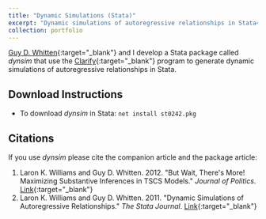```yaml
---
title: "Dynamic Simulations (Stata)"
excerpt: "Dynamic simulations of autoregressive relationships in Stata<br/><img src='/images/dynsim1.jpg'>"
collection: portfolio
---
```


<!-- Google tag (gtag.js) -->
<script async src="https://www.googletagmanager.com/gtag/js?id=G-QEWGZLYJNT"></script>
<script>
  window.dataLayer = window.dataLayer || [];
  function gtag(){dataLayer.push(arguments);}
  gtag('js', new Date());

  gtag('config', 'G-QEWGZLYJNT');
</script>

[Guy D. Whitten](https://bush.tamu.edu/faculty/gwhitten/){:target="_blank"} and I develop a Stata package called *dynsim* that use the [Clarify](https://gking.harvard.edu/clarify){:target="_blank"} program to generate dynamic simulations of autoregressive relationships in Stata.

## Download Instructions
* To download *dynsim* in Stata: `net install st0242.pkg`

## Citations
If you use *dynsim* please cite the companion article and the package article:
1. Laron K. Williams and Guy D. Whitten. 2012. "But Wait, There's More! Maximizing Substantive Inferences in TSCS Models." *Journal of Politics*. [Link](https://doi.org/10.1017/S0022381612000473){:target="_blank"}
2. Laron K. Williams and Guy D. Whitten. 2011. "Dynamic Simulations of Autoregressive Relationships." *The Stata Journal*. [Link](https://www.stata-journal.com/sj11-4.html){:target="_blank"}
